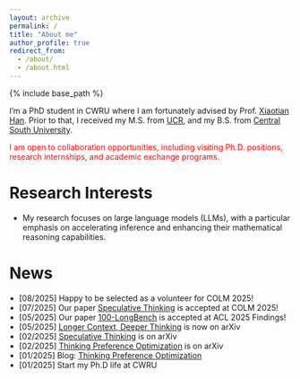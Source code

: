 ```yaml
---
layout: archive
permalink: /
title: "About me"
author_profile: true
redirect_from: 
  - /about/
  - /about.html
---
```


{% include base_path %}

I’m a PhD student in CWRU where I am fortunately advised by Prof. [Xiaotian Han](https://ahxt.github.io/). Prior to that, I received my M.S. from [UCR](https://www.ece.ucr.edu/), and my B.S. from [Central South University](https://soa.csu.edu.cn/).

<span style="color:red;">I am open to collaboration opportunities, including visiting Ph.D. positions, research internships, and academic exchange programs.</span>

Research Interests
======
* My research focuses on large language models (LLMs), with a particular emphasis on accelerating inference and enhancing their mathematical reasoning capabilities.


<style>
.news-list{max-height:300px;overflow-y:auto;margin:0;padding-left:1.25em;}
.news-list::-webkit-scrollbar{width:8px}
.news-list::-webkit-scrollbar-thumb{background:#bbb;border-radius:4px}
</style>

News
======

<ul class="news-list">
  <li>[08/2025] Happy to be selected as a volunteer for COLM 2025!</li>
  <li>[07/2025] Our paper <a href="https://arxiv.org/abs/2504.12329">Speculative Thinking</a> is accepted at COLM 2025!</li>
  <li>[05/2025] Our paper <a href="https://arxiv.org/abs/2505.19293">100-LongBench</a> is accepted at ACL 2025 Findings!</li>
  <li>[05/2025] <a href="https://arxiv.org/abs/2505.17315">Longer Context, Deeper Thinking</a> is now on arXiv</li>
  <li>[02/2025] <a href="https://arxiv.org/abs/2504.12329">Speculative Thinking</a> is on arXiv</li>
  <li>[02/2025] <a href="https://arxiv.org/abs/2502.13173">Thinking Preference Optimization</a> is on arXiv</li>
  <li>[01/2025] Blog: <a href="https://uservan.github.io/posts/2025/01/Thinking_Preference_Optimization/">Thinking Preference Optimization</a></li>
  <li>[01/2025] Start my Ph.D life at CWRU</li>
</ul>